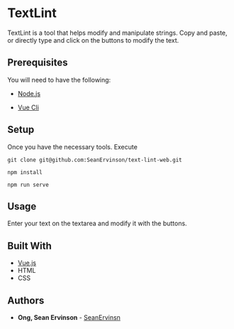 # TextLint

TextLint is a tool that helps modify and manipulate strings. Copy and paste, or directly type and click on the buttons to modify the text.


## Prerequisites

You will need to have the following:

- [Node.js](https://nodejs.org/en/)

- [Vue Cli](https://cli.vuejs.org/)

## Setup
Once you have the necessary tools. Execute
```
git clone git@github.com:SeanErvinson/text-lint-web.git
```

```
npm install
```

```
npm run serve
```

## Usage
Enter your text on the textarea and modify it with the buttons.

## Built With

* [Vue.js](https://nodejs.org/en/)
* HTML
* CSS

## Authors

* **Ong, Sean Ervinson** - [SeanErvinsn](https://seanervinson.com)